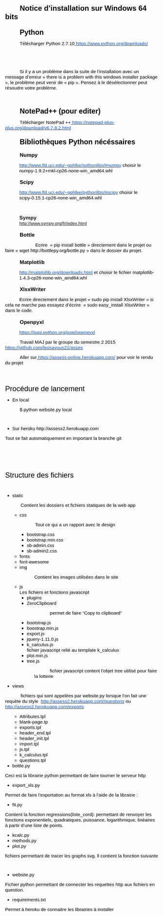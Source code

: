 <div class=WordSection1>

<p class=MsoNormal style='margin-top:24.0pt;margin-right:0mm;margin-bottom:
6.0pt;margin-left:0mm;text-indent:36.0pt;mso-outline-level:1'><b><span
style='font-size:18.0pt;font-family:Arial;mso-fareast-font-family:"Times New Roman";
mso-bidi-font-family:"Times New Roman";color:black;mso-font-kerning:18.0pt'>Notice
d’installation sur Windows 64 bits</span></b><b><span style='font-size:18.0pt;
font-family:Times;mso-fareast-font-family:"Times New Roman";mso-bidi-font-family:
"Times New Roman";mso-font-kerning:18.0pt'><o:p></o:p></span></b></p>

<p class=MsoNormal style='margin-top:18.0pt;margin-right:0mm;margin-bottom:
4.0pt;margin-left:0mm;text-indent:36.0pt;mso-outline-level:2'><b><span
style='font-size:17.5pt;font-family:Arial;mso-fareast-font-family:"Times New Roman";
mso-bidi-font-family:"Times New Roman";color:black'>Python</span></b><b><span
style='font-size:18.0pt;font-family:Times;mso-fareast-font-family:"Times New Roman";
mso-bidi-font-family:"Times New Roman"'><o:p></o:p></span></b></p>

<p class=MsoNormal style='text-indent:36.0pt'><span style='font-size:11.5pt;
font-family:Arial;mso-bidi-font-family:"Times New Roman";color:black'>Télécharger
Python 2.7.10</span><span style='font-size:10.0pt;font-family:Times;mso-bidi-font-family:
"Times New Roman"'><a href="https://www.python.org/downloads/"><span
style='font-size:11.5pt;font-family:Arial;mso-bidi-font-family:"Times New Roman";
color:black'> </span><span style='font-size:11.5pt;font-family:Arial;
mso-bidi-font-family:"Times New Roman";color:#1155CC'>https://www.python.org/downloads/</span></a><o:p></o:p></span></p>

<p class=MsoNormal align=center style='text-align:center;text-indent:36.0pt'><span
style='font-size:10.0pt;font-family:Times;mso-bidi-font-family:"Times New Roman"'><o:p>&nbsp;</o:p></span></p>

<p class=MsoNormal align=center style='text-align:center;text-indent:36.0pt'><span
style='font-size:10.0pt;font-family:Times;mso-bidi-font-family:"Times New Roman"'><o:p>&nbsp;</o:p></span></p>

<p class=MsoNormal style='text-indent:36.0pt'><span style='font-size:11.5pt;
font-family:Arial;mso-bidi-font-family:"Times New Roman";color:black'>Si il y a
un problème dans la suite de l’installation avec un message d’erreur « <span
class=SpellE>there</span> <span class=SpellE>is</span> a <span class=SpellE>problem</span>
<span class=SpellE>with</span> <span class=SpellE>this</span> <span
class=SpellE>windows</span> installer package », le problème peut venir de « <span
class=SpellE>pip</span> ». Pensez à le désélectionner peut résoudre votre
problème.</span><span style='font-size:10.0pt;font-family:Times;mso-bidi-font-family:
"Times New Roman"'><o:p></o:p></span></p>

<p class=MsoNormal align=center style='text-align:center;text-indent:36.0pt'><span
style='font-size:10.0pt;font-family:Times;mso-bidi-font-family:"Times New Roman"'><o:p>&nbsp;</o:p></span></p>

<p class=MsoNormal style='margin-top:18.0pt;margin-right:0mm;margin-bottom:
4.0pt;margin-left:0mm;text-indent:36.0pt;mso-outline-level:2'><span
class=SpellE><b><span style='font-size:17.5pt;font-family:Arial;mso-fareast-font-family:
"Times New Roman";mso-bidi-font-family:"Times New Roman";color:black'>NotePad</span></b></span><b><span
style='font-size:17.5pt;font-family:Arial;mso-fareast-font-family:"Times New Roman";
mso-bidi-font-family:"Times New Roman";color:black'>++ (pour <span
class=SpellE>editer</span>)</span></b><b><span style='font-size:18.0pt;
font-family:Times;mso-fareast-font-family:"Times New Roman";mso-bidi-font-family:
"Times New Roman"'><o:p></o:p></span></b></p>

<p class=MsoNormal style='text-indent:36.0pt'><span style='font-size:11.5pt;
font-family:Arial;mso-bidi-font-family:"Times New Roman";color:black'>Télécharger
<span class=SpellE>NotePad</span> ++</span><span style='font-size:10.0pt;
font-family:Times;mso-bidi-font-family:"Times New Roman"'><a
href="https://notepad-plus-plus.org/download/v6.7.8.2.html"><span
style='font-size:11.5pt;font-family:Arial;mso-bidi-font-family:"Times New Roman";
color:black'> </span><span style='font-size:11.5pt;font-family:Arial;
mso-bidi-font-family:"Times New Roman";color:#1155CC'>https://notepad-plus-plus.org/download/v6.7.8.2.html</span></a><o:p></o:p></span></p>

<p class=MsoNormal style='margin-top:18.0pt;margin-right:0mm;margin-bottom:
4.0pt;margin-left:0mm;text-indent:36.0pt;mso-outline-level:2'><b><span
style='font-size:17.5pt;font-family:Arial;mso-fareast-font-family:"Times New Roman";
mso-bidi-font-family:"Times New Roman";color:black'>Bibliothèques Python <span
class=SpellE>nécéssaires</span> </span></b><b><span style='font-size:18.0pt;
font-family:Times;mso-fareast-font-family:"Times New Roman";mso-bidi-font-family:
"Times New Roman"'><o:p></o:p></span></b></p>

<p class=MsoNormal style='margin-top:14.0pt;margin-right:0mm;margin-bottom:
4.0pt;margin-left:0mm;text-indent:36.0pt;mso-outline-level:3'><span
class=SpellE><b><span style='font-size:13.0pt;font-family:Arial;mso-fareast-font-family:
"Times New Roman";mso-bidi-font-family:"Times New Roman";color:black'>Numpy</span></b></span><b><span
style='font-size:13.0pt;font-family:Arial;mso-fareast-font-family:"Times New Roman";
mso-bidi-font-family:"Times New Roman";color:black'> </span></b><b><span
style='font-size:13.5pt;font-family:Times;mso-fareast-font-family:"Times New Roman";
mso-bidi-font-family:"Times New Roman"'><o:p></o:p></span></b></p>

<p class=MsoNormal style='margin-left:35.0pt'><span style='font-size:10.0pt;
font-family:Times;mso-bidi-font-family:"Times New Roman"'><a
href="http://www.lfd.uci.edu/~gohlke/pythonlibs/#numpy"><span style='font-size:
11.5pt;font-family:Arial;mso-bidi-font-family:"Times New Roman";color:#1155CC'>http://www.lfd.uci.edu/~gohlke/pythonlibs/#numpy</span></a></span><span
style='font-size:11.5pt;font-family:Arial;mso-bidi-font-family:"Times New Roman";
color:black'> choisir le numpy</span><span style='font-size:11.5pt;font-family:
"Times New Roman";color:black'>&#8209;</span><span style='font-size:11.5pt;
font-family:Arial;mso-bidi-font-family:"Times New Roman";color:black'>1.9.2+mkl</span><span
style='font-size:11.5pt;font-family:"Times New Roman";color:black'>&#8209;</span><span
style='font-size:11.5pt;font-family:Arial;mso-bidi-font-family:"Times New Roman";
color:black'>cp26</span><span style='font-size:11.5pt;font-family:"Times New Roman";
color:black'>&#8209;</span><span style='font-size:11.5pt;font-family:Arial;
mso-bidi-font-family:"Times New Roman";color:black'>none</span><span
style='font-size:11.5pt;font-family:"Times New Roman";color:black'>&#8209;</span><span
style='font-size:11.5pt;font-family:Arial;mso-bidi-font-family:"Times New Roman";
color:black'>win_amd64.whl</span><span style='font-size:10.0pt;font-family:
Times;mso-bidi-font-family:"Times New Roman"'><o:p></o:p></span></p>

<p class=MsoNormal style='margin-top:14.0pt;margin-right:0mm;margin-bottom:
4.0pt;margin-left:0mm;text-indent:36.0pt;mso-outline-level:3'><span
class=SpellE><b><span style='font-size:13.0pt;font-family:Arial;mso-fareast-font-family:
"Times New Roman";mso-bidi-font-family:"Times New Roman";color:black'>Scipy</span></b></span><b><span
style='font-size:13.5pt;font-family:Times;mso-fareast-font-family:"Times New Roman";
mso-bidi-font-family:"Times New Roman"'><o:p></o:p></span></b></p>

<p class=MsoNormal style='margin-left:35.0pt'><span style='font-size:10.0pt;
font-family:Times;mso-bidi-font-family:"Times New Roman"'><a
href="http://www.lfd.uci.edu/~gohlke/pythonlibs/#scipy"><span style='font-size:
11.5pt;font-family:Arial;mso-bidi-font-family:"Times New Roman";color:#1155CC'>http://www.lfd.uci.edu/~gohlke/pythonlibs/#scipy</span></a></span><span
style='font-size:11.5pt;font-family:Arial;mso-bidi-font-family:"Times New Roman";
color:black'> choisir le scipy</span><span style='font-size:11.5pt;font-family:
"Times New Roman";color:black'>&#8209;</span><span style='font-size:11.5pt;
font-family:Arial;mso-bidi-font-family:"Times New Roman";color:black'>0.15.1</span><span
style='font-size:11.5pt;font-family:"Times New Roman";color:black'>&#8209;</span><span
style='font-size:11.5pt;font-family:Arial;mso-bidi-font-family:"Times New Roman";
color:black'>cp26</span><span style='font-size:11.5pt;font-family:"Times New Roman";
color:black'>&#8209;</span><span style='font-size:11.5pt;font-family:Arial;
mso-bidi-font-family:"Times New Roman";color:black'>none</span><span
style='font-size:11.5pt;font-family:"Times New Roman";color:black'>&#8209;</span><span
style='font-size:11.5pt;font-family:Arial;mso-bidi-font-family:"Times New Roman";
color:black'>win_amd64.whl<o:p></o:p></span></p>

<p class=MsoNormal style='margin-left:35.0pt'><span style='font-size:11.5pt;
font-family:Arial;mso-bidi-font-family:"Times New Roman";color:black'><o:p>&nbsp;</o:p></span></p>

<p class=MsoNormal style='margin-left:35.0pt'><span class=SpellE><b
style='mso-bidi-font-weight:normal'><span lang=EN-US style='font-size:13.0pt;
font-family:Arial;mso-ansi-language:EN-US'>Sympy</span></b></span><b
style='mso-bidi-font-weight:normal'><span lang=EN-US style='font-size:13.0pt;
font-family:Arial;mso-ansi-language:EN-US'><br>
</span></b><span style='font-size:11.0pt;font-family:Arial'><a
href="http://www.sympy.org/fr/index.html">http://www.sympy.org/fr/index.html</a></span><b
style='mso-bidi-font-weight:normal'><span lang=EN-US style='font-size:13.0pt;
font-family:Arial;mso-ansi-language:EN-US'><o:p></o:p></span></b></p>

<p class=MsoNormal style='margin-top:14.0pt;margin-right:0mm;margin-bottom:
4.0pt;margin-left:0mm;text-indent:36.0pt;mso-outline-level:3'><span
class=SpellE><b><span style='font-size:13.0pt;font-family:Arial;mso-fareast-font-family:
"Times New Roman";mso-bidi-font-family:"Times New Roman";color:black'>Bottle</span></b></span><b><span
style='font-size:13.5pt;font-family:Times;mso-fareast-font-family:"Times New Roman";
mso-bidi-font-family:"Times New Roman"'><o:p></o:p></span></b></p>

<p class=MsoNormal style='text-indent:36.0pt'><span style='font-size:11.5pt;
font-family:Arial;mso-bidi-font-family:"Times New Roman";color:black'>&nbsp;&nbsp;<span
style='mso-tab-count:1'>&nbsp;&nbsp;&nbsp;&nbsp;&nbsp;&nbsp;&nbsp;&nbsp;&nbsp; </span>Ecrire
&nbsp;« <span class=SpellE>pip</span> <span class=SpellE>install</span> <span
class=SpellE>bottle</span> » directement dans le projet ou faire « <span
class=SpellE>wget</span> http://bottlepy.org/bottle.py » dans le dossier du
projet.</span><span style='font-size:10.0pt;font-family:Times;mso-bidi-font-family:
"Times New Roman"'><o:p></o:p></span></p>

<p class=MsoNormal style='margin-top:14.0pt;margin-right:0mm;margin-bottom:
4.0pt;margin-left:0mm;text-indent:36.0pt;mso-outline-level:3'><span
class=SpellE><b><span style='font-size:13.0pt;font-family:Arial;mso-fareast-font-family:
"Times New Roman";mso-bidi-font-family:"Times New Roman";color:black'>Matplotlib</span></b></span><b><span
style='font-size:13.5pt;font-family:Times;mso-fareast-font-family:"Times New Roman";
mso-bidi-font-family:"Times New Roman"'><o:p></o:p></span></b></p>

<p class=MsoNormal style='margin-left:35.0pt'><span style='font-size:10.0pt;
font-family:Times;mso-bidi-font-family:"Times New Roman"'><a
href="http://matplotlib.org/downloads.html"><span style='font-size:11.5pt;
font-family:Arial;mso-bidi-font-family:"Times New Roman";color:#1155CC'>http://matplotlib.org/downloads.html</span></a></span><span
style='font-size:11.5pt;font-family:Arial;mso-bidi-font-family:"Times New Roman";
color:black'> et choisir le fichier matplotlib-1.4.3-cp26-none-win_amd64.whl</span><span
style='font-size:10.0pt;font-family:Times;mso-bidi-font-family:"Times New Roman"'><o:p></o:p></span></p>

<p class=MsoNormal style='margin-top:14.0pt;margin-right:0mm;margin-bottom:
4.0pt;margin-left:0mm;text-indent:36.0pt;mso-outline-level:3'><span
class=SpellE><b><span style='font-size:13.0pt;font-family:Arial;mso-fareast-font-family:
"Times New Roman";mso-bidi-font-family:"Times New Roman";color:black'>XlsxWriter</span></b></span><b><span
style='font-size:13.5pt;font-family:Times;mso-fareast-font-family:"Times New Roman";
mso-bidi-font-family:"Times New Roman"'><o:p></o:p></span></b></p>

<p class=MsoNormal style='text-indent:35.0pt'><span style='font-size:11.5pt;
font-family:Arial;mso-bidi-font-family:"Times New Roman";color:black'>Ecrire
directement dans le projet « <span class=SpellE>sudo</span> <span class=SpellE>pip</span>
<span class=SpellE>install</span> <span class=SpellE>XlsxWriter</span> » si
cela ne marche pas essayez d’écrire &nbsp;« <span class=SpellE>sudo</span> <span
class=SpellE>easy_install</span> <span class=SpellE>XlsxWriter</span> » dans le
code.</span><span style='font-size:10.0pt;font-family:Times;mso-bidi-font-family:
"Times New Roman"'><o:p></o:p></span></p>

<p class=MsoNormal style='margin-top:14.0pt;margin-right:0mm;margin-bottom:
4.0pt;margin-left:0mm;text-indent:36.0pt;mso-outline-level:3'><span
class=SpellE><b><span style='font-size:13.0pt;font-family:Arial;mso-fareast-font-family:
"Times New Roman";mso-bidi-font-family:"Times New Roman";color:black'>Openpyxl</span></b></span><b><span
style='font-size:13.5pt;font-family:Times;mso-fareast-font-family:"Times New Roman";
mso-bidi-font-family:"Times New Roman"'><o:p></o:p></span></b></p>

<p class=MsoNormal style='text-indent:35.0pt'><span style='font-size:10.0pt;
font-family:Times;mso-bidi-font-family:"Times New Roman"'><a
href="https://pypi.python.org/pypi/openpyxl"><span style='font-size:11.5pt;
font-family:Arial;mso-bidi-font-family:"Times New Roman";color:#1155CC'>https://pypi.python.org/pypi/openpyxl</span></a><o:p></o:p></span></p>

<p class=MsoNormal style='text-indent:36.0pt'><span style='font-size:11.5pt;
font-family:Arial;mso-bidi-font-family:"Times New Roman";color:black'>Travail
MAJ par le groupe du semestre 2 2015</span><span style='font-size:10.0pt;
font-family:Times;mso-bidi-font-family:"Times New Roman"'><a
href="https://github.com/leosayous21/asses"><span style='font-size:11.5pt;
font-family:Arial;mso-bidi-font-family:"Times New Roman";color:black'> </span><span
style='font-size:11.5pt;font-family:Arial;mso-bidi-font-family:"Times New Roman";
color:#1155CC'>https://github.com/leosayous21/asses</span></a><o:p></o:p></span></p>

<p class=MsoNormal style='text-indent:36.0pt'><span style='font-size:11.5pt;
font-family:Arial;mso-bidi-font-family:"Times New Roman";color:black'>Aller sur</span><span
style='font-size:10.0pt;font-family:Times;mso-bidi-font-family:"Times New Roman"'><a
href="https://assess2.herokuapp.com/"><span style='font-size:11.5pt;font-family:
Arial;mso-bidi-font-family:"Times New Roman";color:black'> </span><span
style='font-size:11.5pt;font-family:Arial;mso-bidi-font-family:"Times New Roman";
color:#1155CC'>https://assess-online.herokuapp.com/</span></a></span><span
style='font-size:11.5pt;font-family:Arial;mso-bidi-font-family:"Times New Roman";
color:black'> pour voir le rendu du projet</span><span style='font-size:10.0pt;
font-family:Times;mso-bidi-font-family:"Times New Roman"'><o:p></o:p></span></p>

<p class=MsoNormal style='margin-bottom:12.0pt'><span style='font-size:10.0pt;
font-family:Times;mso-fareast-font-family:"Times New Roman";mso-bidi-font-family:
"Times New Roman"'><br style='mso-special-character:line-break'>
<![if !supportLineBreakNewLine]><br style='mso-special-character:line-break'>
<![endif]><o:p></o:p></span></p>

<p class=MsoNormal><span style='font-size:18.0pt;font-family:Arial;mso-bidi-font-family:
"Times New Roman";color:black'>Procédure de lancement</span><span
style='font-size:10.0pt;font-family:Times;mso-bidi-font-family:"Times New Roman"'><o:p></o:p></span></p>

<ul style='margin-top:0mm' type=disc>
 <li class=MsoNormal style='color:black;mso-list:l8 level1 lfo13;tab-stops:
     list 36.0pt;vertical-align:baseline'><span style='font-size:11.5pt;
     font-family:Arial;mso-bidi-font-family:"Times New Roman"'>En local <o:p></o:p></span></li>
</ul>

<p class=MsoNormal style='margin-left:36.0pt'><span style='font-size:11.5pt;
font-family:Arial;mso-bidi-font-family:"Times New Roman";color:black'>$ python
website.py local<o:p></o:p></span></p>

<p class=MsoNormal style='margin-left:36.0pt'><span style='font-size:10.0pt;
font-family:Times;mso-bidi-font-family:"Times New Roman"'><o:p>&nbsp;</o:p></span></p>

<ul style='margin-top:0mm' type=disc>
 <li class=MsoNormal style='color:black;mso-list:l0 level1 lfo15;tab-stops:
     list 36.0pt;vertical-align:baseline'><span style='font-size:11.5pt;
     font-family:Arial;mso-bidi-font-family:"Times New Roman"'>Sur <span
     class=SpellE>heroku</span> http://assess2.herokuapp.com<o:p></o:p></span></li>
</ul>

<p class=MsoNormal><span style='font-size:11.5pt;font-family:Arial;mso-fareast-font-family:
"Times New Roman";mso-bidi-font-family:"Times New Roman";color:black'>Tout se
fait automatiquement en important la branche git</span><span style='font-size:
10.0pt;font-family:Times;mso-fareast-font-family:"Times New Roman";mso-bidi-font-family:
"Times New Roman"'><o:p></o:p></span></p>

<p class=MsoNormal><span style='font-size:18.0pt;font-family:Arial;mso-bidi-font-family:
"Times New Roman";color:black'><o:p>&nbsp;</o:p></span></p>

<p class=MsoNormal><span style='font-size:18.0pt;font-family:Arial;mso-bidi-font-family:
"Times New Roman";color:black'><o:p>&nbsp;</o:p></span></p>

<p class=MsoNormal><span style='font-size:18.0pt;font-family:Arial;mso-bidi-font-family:
"Times New Roman";color:black'>Structure des fichiers</span><span
style='font-size:10.0pt;font-family:Times;mso-bidi-font-family:"Times New Roman"'><o:p></o:p></span></p>

<p class=MsoNormal><span style='font-size:10.0pt;font-family:Times;mso-fareast-font-family:
"Times New Roman";mso-bidi-font-family:"Times New Roman"'><o:p>&nbsp;</o:p></span></p>

<ul style='margin-top:0mm' type=disc>
 <li class=MsoNormal style='color:black;mso-list:l6 level1 lfo1;tab-stops:list 36.0pt;
     vertical-align:baseline'><span class=SpellE><span style='font-size:11.5pt;
     font-family:Arial;mso-bidi-font-family:"Times New Roman"'>static</span></span><span
     style='font-size:11.5pt;font-family:Arial;mso-bidi-font-family:"Times New Roman"'><o:p></o:p></span></li>
</ul>

<p class=MsoNormal><span style='font-size:11.5pt;font-family:Arial;mso-bidi-font-family:
"Times New Roman";color:black'><span style='mso-tab-count:1'>&nbsp;&nbsp;&nbsp;&nbsp;&nbsp;&nbsp;&nbsp;&nbsp;&nbsp;&nbsp;&nbsp; </span>Contient
les dossiers et fichiers statiques de la web <span class=SpellE>app</span></span><span
style='font-size:10.0pt;font-family:Times;mso-bidi-font-family:"Times New Roman"'><o:p></o:p></span></p>

<ul style='margin-top:0mm' type=disc>
 <ul style='margin-top:0mm' type=circle>
  <li class=MsoNormal style='color:black;mso-list:l5 level2 lfo2;tab-stops:
      list 72.0pt;vertical-align:baseline'><span class=SpellE><span
      style='font-size:11.5pt;font-family:Arial;mso-bidi-font-family:"Times New Roman"'>css</span></span><span
      style='font-size:11.5pt;font-family:Arial;mso-bidi-font-family:"Times New Roman"'><o:p></o:p></span></li>
 </ul>
</ul>

<p class=MsoNormal style='margin-left:36.0pt'><span style='font-size:11.5pt;
font-family:Arial;mso-bidi-font-family:"Times New Roman";color:black'><span
style='mso-tab-count:1'>&nbsp;&nbsp;&nbsp;&nbsp;&nbsp;&nbsp;&nbsp;&nbsp;&nbsp;&nbsp;&nbsp; </span>Tout
ce qui a un rapport avec le design</span><span style='font-size:10.0pt;
font-family:Times;mso-bidi-font-family:"Times New Roman"'><o:p></o:p></span></p>

<ul style='margin-top:0mm' type=disc>
 <ul style='margin-top:0mm' type=circle>
  <ul style='margin-top:0mm' type=square>
   <li class=MsoNormal style='color:black;mso-list:l13 level3 lfo3;tab-stops:
       list 108.0pt;vertical-align:baseline'><span style='font-size:11.5pt;
       font-family:Arial;mso-bidi-font-family:"Times New Roman"'>bootstrap.css<o:p></o:p></span></li>
   <li class=MsoNormal style='color:black;mso-list:l13 level3 lfo3;tab-stops:
       list 108.0pt;vertical-align:baseline'><span style='font-size:11.5pt;
       font-family:Arial;mso-bidi-font-family:"Times New Roman"'>bootstrap.min.css<o:p></o:p></span></li>
   <li class=MsoNormal style='color:black;mso-list:l13 level3 lfo3;tab-stops:
       list 108.0pt;vertical-align:baseline'><span style='font-size:11.5pt;
       font-family:Arial;mso-bidi-font-family:"Times New Roman"'>sb-admin.css<o:p></o:p></span></li>
   <li class=MsoNormal style='color:black;mso-list:l13 level3 lfo3;tab-stops:
       list 108.0pt;vertical-align:baseline'><span style='font-size:11.5pt;
       font-family:Arial;mso-bidi-font-family:"Times New Roman"'>sb-admin2.css<o:p></o:p></span></li>
  </ul>
  <li class=MsoNormal style='color:black;mso-list:l13 level2 lfo3;tab-stops:
      list 72.0pt;vertical-align:baseline'><span style='font-size:11.5pt;
      font-family:Arial;mso-bidi-font-family:"Times New Roman"'>fonts<o:p></o:p></span></li>
  <li class=MsoNormal style='color:black;mso-list:l13 level2 lfo3;tab-stops:
      list 72.0pt;vertical-align:baseline'><span style='font-size:11.5pt;
      font-family:Arial;mso-bidi-font-family:"Times New Roman"'>font-<span
      class=SpellE>awesome</span><o:p></o:p></span></li>
  <li class=MsoNormal style='color:black;mso-list:l13 level2 lfo3;tab-stops:
      list 72.0pt;vertical-align:baseline'><span class=SpellE><span
      style='font-size:11.5pt;font-family:Arial;mso-bidi-font-family:"Times New Roman"'>img</span></span><span
      style='font-size:11.5pt;font-family:Arial;mso-bidi-font-family:"Times New Roman"'><o:p></o:p></span></li>
 </ul>
</ul>

<p class=MsoNormal style='margin-left:72.0pt'><span style='font-size:11.5pt;
font-family:Arial;mso-bidi-font-family:"Times New Roman";color:black'>Contient
les images utilisées dans le site</span><span style='font-size:10.0pt;
font-family:Times;mso-bidi-font-family:"Times New Roman"'><o:p></o:p></span></p>

<ul style='margin-top:0mm' type=disc>
 <ul style='margin-top:0mm' type=circle>
  <li class=MsoNormal style='color:black;mso-list:l7 level2 lfo4;tab-stops:
      list 72.0pt;vertical-align:baseline'><span class=SpellE><span
      style='font-size:11.5pt;font-family:Arial;mso-bidi-font-family:"Times New Roman"'>js</span></span><span
      style='font-size:11.5pt;font-family:Arial;mso-bidi-font-family:"Times New Roman"'><br>
      Les fichiers et fonctions <span class=SpellE>javascript</span><o:p></o:p></span></li>
  <ul style='margin-top:0mm' type=square>
   <li class=MsoNormal style='color:black;mso-list:l7 level3 lfo4;tab-stops:
       list 108.0pt;vertical-align:baseline'><span style='font-size:11.5pt;
       font-family:Arial;mso-bidi-font-family:"Times New Roman"'>plugins<o:p></o:p></span></li>
   <li class=MsoNormal style='color:black;mso-list:l7 level3 lfo4;tab-stops:
       list 108.0pt;vertical-align:baseline'><span class=SpellE><span
       style='font-size:11.5pt;font-family:Arial;mso-bidi-font-family:"Times New Roman"'>ZeroClipboard</span></span><span
       style='font-size:11.5pt;font-family:Arial;mso-bidi-font-family:"Times New Roman"'><o:p></o:p></span></li>
  </ul>
 </ul>
</ul>

<p class=MsoNormal style='margin-left:72.0pt'><span style='font-size:11.5pt;
font-family:Arial;mso-bidi-font-family:"Times New Roman";color:black'><span
style='mso-tab-count:1'>&nbsp;&nbsp;&nbsp;&nbsp;&nbsp;&nbsp;&nbsp;&nbsp;&nbsp;&nbsp;&nbsp; </span>permet
de faire “Copy to <span class=SpellE>clipboard</span>”</span><span
style='font-size:10.0pt;font-family:Times;mso-bidi-font-family:"Times New Roman"'><o:p></o:p></span></p>

<ul style='margin-top:0mm' type=disc>
 <ul style='margin-top:0mm' type=circle>
  <ul style='margin-top:0mm' type=square>
   <li class=MsoNormal style='color:black;mso-list:l9 level3 lfo5;tab-stops:
       list 108.0pt;vertical-align:baseline'><span style='font-size:11.5pt;
       font-family:Arial;mso-bidi-font-family:"Times New Roman"'>bootstrap.js<o:p></o:p></span></li>
   <li class=MsoNormal style='color:black;mso-list:l9 level3 lfo5;tab-stops:
       list 108.0pt;vertical-align:baseline'><span style='font-size:11.5pt;
       font-family:Arial;mso-bidi-font-family:"Times New Roman"'>boostrap.min.js<o:p></o:p></span></li>
   <li class=MsoNormal style='color:black;mso-list:l9 level3 lfo5;tab-stops:
       list 108.0pt;vertical-align:baseline'><span style='font-size:11.5pt;
       font-family:Arial;mso-bidi-font-family:"Times New Roman"'>export.js<o:p></o:p></span></li>
   <li class=MsoNormal style='color:black;mso-list:l9 level3 lfo5;tab-stops:
       list 108.0pt;vertical-align:baseline'><span style='font-size:11.5pt;
       font-family:Arial;mso-bidi-font-family:"Times New Roman"'>jquery-1.11.0.js<o:p></o:p></span></li>
   <li class=MsoNormal style='color:black;mso-list:l9 level3 lfo5;tab-stops:
       list 108.0pt;vertical-align:baseline'><span style='font-size:11.5pt;
       font-family:Arial;mso-bidi-font-family:"Times New Roman"'>k_calculus.js<br>
       fichier <span class=SpellE>javascript</span> relié au <span
       class=SpellE>template</span> <span class=SpellE>k_calculus</span><o:p></o:p></span></li>
   <li class=MsoNormal style='color:black;mso-list:l9 level3 lfo5;tab-stops:
       list 108.0pt;vertical-align:baseline'><span style='font-size:11.5pt;
       font-family:Arial;mso-bidi-font-family:"Times New Roman"'>plot.min.js<o:p></o:p></span></li>
   <li class=MsoNormal style='color:black;mso-list:l9 level3 lfo5;tab-stops:
       list 108.0pt;vertical-align:baseline'><span style='font-size:11.5pt;
       font-family:Arial;mso-bidi-font-family:"Times New Roman"'>tree.js<o:p></o:p></span></li>
  </ul>
 </ul>
</ul>

<p class=MsoNormal style='margin-left:72.0pt'><span style='font-size:11.5pt;
font-family:Arial;mso-bidi-font-family:"Times New Roman";color:black'><span
style='mso-tab-count:1'>&nbsp;&nbsp;&nbsp;&nbsp;&nbsp;&nbsp;&nbsp;&nbsp;&nbsp;&nbsp;&nbsp; </span>fichier
<span class=SpellE>javascript</span> content l’objet <span class=SpellE>tree</span>
utilisé pour faire la <span class=SpellE>lotterie</span></span><span
style='font-size:10.0pt;font-family:Times;mso-bidi-font-family:"Times New Roman"'><o:p></o:p></span></p>

<ul style='margin-top:0mm' type=disc>
 <li class=MsoNormal style='color:black;mso-list:l4 level1 lfo6;tab-stops:list 36.0pt;
     vertical-align:baseline'><span class=SpellE><span style='font-size:11.5pt;
     font-family:Arial;mso-bidi-font-family:"Times New Roman"'>views</span></span><span
     style='font-size:11.5pt;font-family:Arial;mso-bidi-font-family:"Times New Roman"'><o:p></o:p></span></li>
</ul>

<p class=MsoNormal><span style='font-size:11.5pt;font-family:Arial;mso-bidi-font-family:
"Times New Roman";color:black'><span style='mso-tab-count:1'>&nbsp;&nbsp;&nbsp;&nbsp;&nbsp;&nbsp;&nbsp;&nbsp;&nbsp;&nbsp;&nbsp; </span>fichiers
qui sont appelées par website.py lorsque l’on fait une <span class=SpellE>requète</span>
du style &nbsp;</span><span style='font-size:10.0pt;font-family:Times;
mso-bidi-font-family:"Times New Roman"'><a
href="http://assess2.herokuapp.com/questions"><span style='font-size:11.5pt;
font-family:Arial;mso-bidi-font-family:"Times New Roman";color:#1155CC'>http://assess2.herokuapp.com/questions</span></a></span><span
style='font-size:11.5pt;font-family:Arial;mso-bidi-font-family:"Times New Roman";
color:black'> ou </span><span style='font-size:10.0pt;font-family:Times;
mso-bidi-font-family:"Times New Roman"'><a
href="http://assess2.herokuapp.com/exports"><span style='font-size:11.5pt;
font-family:Arial;mso-bidi-font-family:"Times New Roman";color:#1155CC'>http://assess2.herokuapp.com/exports</span></a></span><span
style='font-size:11.5pt;font-family:Arial;mso-bidi-font-family:"Times New Roman";
color:black'> </span><span style='font-size:10.0pt;font-family:Times;
mso-bidi-font-family:"Times New Roman"'><o:p></o:p></span></p>

<ul style='margin-top:0mm' type=disc>
 <ul style='margin-top:0mm' type=circle>
  <li class=MsoNormal style='color:black;mso-list:l14 level2 lfo7;tab-stops:
      list 72.0pt;vertical-align:baseline'><span class=SpellE><span
      style='font-size:11.5pt;font-family:Arial;mso-bidi-font-family:"Times New Roman"'>Attributes.tpl</span></span><span
      style='font-size:11.5pt;font-family:Arial;mso-bidi-font-family:"Times New Roman"'><o:p></o:p></span></li>
  <li class=MsoNormal style='color:black;mso-list:l14 level2 lfo7;tab-stops:
      list 72.0pt;vertical-align:baseline'><span style='font-size:11.5pt;
      font-family:Arial;mso-bidi-font-family:"Times New Roman"'>blank-page.tp<o:p></o:p></span></li>
  <li class=MsoNormal style='color:black;mso-list:l14 level2 lfo7;tab-stops:
      list 72.0pt;vertical-align:baseline'><span class=SpellE><span
      style='font-size:11.5pt;font-family:Arial;mso-bidi-font-family:"Times New Roman"'>exports.tpl</span></span><span
      style='font-size:11.5pt;font-family:Arial;mso-bidi-font-family:"Times New Roman"'><o:p></o:p></span></li>
  <li class=MsoNormal style='color:black;mso-list:l14 level2 lfo7;tab-stops:
      list 72.0pt;vertical-align:baseline'><span class=SpellE><span
      style='font-size:11.5pt;font-family:Arial;mso-bidi-font-family:"Times New Roman"'>header_end.tpl</span></span><span
      style='font-size:11.5pt;font-family:Arial;mso-bidi-font-family:"Times New Roman"'><o:p></o:p></span></li>
  <li class=MsoNormal style='color:black;mso-list:l14 level2 lfo7;tab-stops:
      list 72.0pt;vertical-align:baseline'><span class=SpellE><span
      style='font-size:11.5pt;font-family:Arial;mso-bidi-font-family:"Times New Roman"'>header_init.tpl</span></span><span
      style='font-size:11.5pt;font-family:Arial;mso-bidi-font-family:"Times New Roman"'><o:p></o:p></span></li>
  <li class=MsoNormal style='color:black;mso-list:l14 level2 lfo7;tab-stops:
      list 72.0pt;vertical-align:baseline'><span class=SpellE><span
      style='font-size:11.5pt;font-family:Arial;mso-bidi-font-family:"Times New Roman"'>import.tpl</span></span><span
      style='font-size:11.5pt;font-family:Arial;mso-bidi-font-family:"Times New Roman"'><o:p></o:p></span></li>
  <li class=MsoNormal style='color:black;mso-list:l14 level2 lfo7;tab-stops:
      list 72.0pt;vertical-align:baseline'><span class=SpellE><span
      style='font-size:11.5pt;font-family:Arial;mso-bidi-font-family:"Times New Roman"'>js.tpl</span></span><span
      style='font-size:11.5pt;font-family:Arial;mso-bidi-font-family:"Times New Roman"'><o:p></o:p></span></li>
  <li class=MsoNormal style='color:black;mso-list:l14 level2 lfo7;tab-stops:
      list 72.0pt;vertical-align:baseline'><span class=SpellE><span
      style='font-size:11.5pt;font-family:Arial;mso-bidi-font-family:"Times New Roman"'>k_calculus.tpl</span></span><span
      style='font-size:11.5pt;font-family:Arial;mso-bidi-font-family:"Times New Roman"'><o:p></o:p></span></li>
  <li class=MsoNormal style='color:black;mso-list:l14 level2 lfo7;tab-stops:
      list 72.0pt;vertical-align:baseline'><span class=SpellE><span
      style='font-size:11.5pt;font-family:Arial;mso-bidi-font-family:"Times New Roman"'>questions.tpl</span></span><span
      style='font-size:11.5pt;font-family:Arial;mso-bidi-font-family:"Times New Roman"'><o:p></o:p></span></li>
 </ul>
 <li class=MsoNormal style='color:black;mso-list:l14 level1 lfo7;tab-stops:
     list 36.0pt;vertical-align:baseline'><span style='font-size:11.5pt;
     font-family:Arial;mso-bidi-font-family:"Times New Roman"'>bottle.py<o:p></o:p></span></li>
</ul>

<p class=MsoNormal><span style='font-size:11.5pt;font-family:Arial;mso-bidi-font-family:
"Times New Roman";color:black'>Ceci est la librairie python permettant de faire
tourner le serveur http</span><span style='font-size:10.0pt;font-family:Times;
mso-bidi-font-family:"Times New Roman"'><o:p></o:p></span></p>

<ul style='margin-top:0mm' type=disc>
 <li class=MsoNormal style='color:black;mso-list:l12 level1 lfo8;tab-stops:
     list 36.0pt;vertical-align:baseline'><span style='font-size:11.5pt;
     font-family:Arial;mso-bidi-font-family:"Times New Roman"'>export_xls.py<o:p></o:p></span></li>
</ul>

<p class=MsoNormal><span style='font-size:11.5pt;font-family:Arial;mso-bidi-font-family:
"Times New Roman";color:black'>Permet de faire l’exportation au format <span
class=SpellE>xls</span> à l’aide de la librairie :</span><span
style='font-size:10.0pt;font-family:Times;mso-bidi-font-family:"Times New Roman"'><o:p></o:p></span></p>

<ul style='margin-top:0mm' type=disc>
 <li class=MsoNormal style='color:black;mso-list:l1 level1 lfo9;tab-stops:list 36.0pt;
     vertical-align:baseline'><span style='font-size:11.5pt;font-family:Arial;
     mso-bidi-font-family:"Times New Roman"'>fit.py<o:p></o:p></span></li>
</ul>

<p class=MsoNormal><span style='font-size:11.5pt;font-family:Arial;mso-bidi-font-family:
"Times New Roman";color:black'>Contient la fonction <span class=SpellE>regressions</span>(<span
class=SpellE>liste_cord</span>): permettant de renvoyer les fonctions
exponentiels, quadratiques, puissance, logarithmique, linéaires à partir d’une
liste de points.</span><span style='font-size:10.0pt;font-family:Times;
mso-bidi-font-family:"Times New Roman"'><o:p></o:p></span></p>

<ul style='margin-top:0mm' type=disc>
 <li class=MsoNormal style='color:black;mso-list:l2 level1 lfo10;tab-stops:
     list 36.0pt;vertical-align:baseline'><span style='font-size:11.5pt;
     font-family:Arial;mso-bidi-font-family:"Times New Roman"'>kcalc.py<o:p></o:p></span></li>
 <li class=MsoNormal style='color:black;mso-list:l2 level1 lfo10;tab-stops:
     list 36.0pt;vertical-align:baseline'><span style='font-size:11.5pt;
     font-family:Arial;mso-bidi-font-family:"Times New Roman"'>methods.py<o:p></o:p></span></li>
 <li class=MsoNormal style='color:black;mso-list:l2 level1 lfo10;tab-stops:
     list 36.0pt;vertical-align:baseline'><span style='font-size:11.5pt;
     font-family:Arial;mso-bidi-font-family:"Times New Roman"'>plot.py<o:p></o:p></span></li>
</ul>

<p class=MsoNormal><span style='font-size:11.5pt;font-family:Arial;mso-bidi-font-family:
"Times New Roman";color:black'>fichiers permettant de tracer les graphs <span
class=SpellE>svg</span>. <span class=SpellE>ll</span> contient la fonction
suivante</span><span style='font-size:10.0pt;font-family:Times;mso-bidi-font-family:
"Times New Roman"'> <o:p></o:p></span></p>

<p class=MsoNormal><span style='font-family:Arial;mso-bidi-font-family:"Times New Roman";
color:black'><span style='mso-tab-count:1'>&nbsp;&nbsp;&nbsp;&nbsp;&nbsp;&nbsp;&nbsp;&nbsp;&nbsp;&nbsp;&nbsp; </span></span><span
style='font-size:10.0pt;font-family:Times;mso-bidi-font-family:"Times New Roman"'><o:p></o:p></span></p>

<ul style='margin-top:0mm' type=disc>
 <li class=MsoNormal style='color:black;mso-list:l11 level1 lfo11;tab-stops:
     list 36.0pt;vertical-align:baseline'><span style='font-size:11.5pt;
     font-family:Arial;mso-bidi-font-family:"Times New Roman"'>website.py<o:p></o:p></span></li>
</ul>

<p class=MsoNormal><span style='font-size:11.5pt;font-family:Arial;mso-bidi-font-family:
"Times New Roman";color:black'>Fichier python permettant de connecter les <span
class=SpellE>requettes</span> http aux fichiers en question. </span><span
style='font-size:10.0pt;font-family:Times;mso-bidi-font-family:"Times New Roman"'><o:p></o:p></span></p>

<ul style='margin-top:0mm' type=disc>
 <li class=MsoNormal style='color:black;mso-list:l3 level1 lfo12;tab-stops:
     list 36.0pt;vertical-align:baseline'><span style='font-size:11.5pt;
     font-family:Arial;mso-bidi-font-family:"Times New Roman"'>requirements.txt<o:p></o:p></span></li>
</ul>

<p class=MsoNormal><span style='font-size:11.5pt;font-family:Arial;mso-bidi-font-family:
"Times New Roman";color:black'>Permet à <span class=SpellE>heroku</span> de
connaitre les librairies à installer</span><span style='font-size:10.0pt;
font-family:Times;mso-bidi-font-family:"Times New Roman"'><o:p></o:p></span></p>

<p class=MsoNormal><span style='font-size:10.0pt;font-family:Times;mso-fareast-font-family:
"Times New Roman";mso-bidi-font-family:"Times New Roman"'><o:p>&nbsp;</o:p></span></p>

<p class=MsoNormal><o:p>&nbsp;</o:p></p>

</div>
